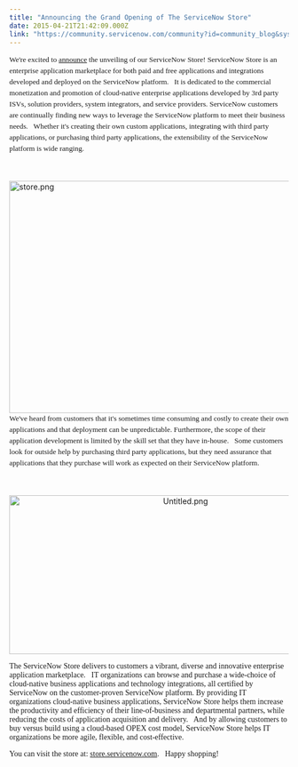 ```yaml
---
title: "Announcing the Grand Opening of The ServiceNow Store"
date: 2015-04-21T21:42:09.000Z
link: "https://community.servicenow.com/community?id=community_blog&sys_id=05cc2265dbd0dbc01dcaf3231f961915"
---
```

<p><span style="font-size: 10pt; line-height: 1.5em; font-family: Calibri;">We're excited to <a title="w.servicenow.com/company/media/press-room/servicenow-launches-store.html" href="http://www.servicenow.com/company/media/press-room/servicenow-launches-store.html">announce</a> the unveiling of our ServiceNow Store! </span><span style="font-size: 10pt; line-height: 1.5em; font-family: Calibri;">ServiceNow Store is an enterprise application marketplace for both paid and free applications and integrations developed and deployed on the ServiceNow platform.   It is dedicated to the commercial monetization and promotion of cloud-native enterprise applications developed by 3rd party ISVs, solution providers, system integrators, and service providers. </span><span style="font-size: 10pt; line-height: 1.5em; font-family: Calibri;">ServiceNow customers are continually finding new ways to leverage the ServiceNow platform to meet their business needs.   Whether it's creating their own custom applications, integrating with third party applications, or purchasing third party applications, the extensibility of the ServiceNow platform is wide ranging. </span></p><p><span style="font-size: 10pt; line-height: 1.5em; font-family: Calibri;"><br/></span></p><p><img   alt="store.png" class="image-0 jive-image" src="37df200edb58dfc068c1fb651f9619a6.iix" style="height: 418px; width: 620px; display: block; margin-left: auto; margin-right: auto;"/><span style="font-family: Calibri; font-size: 10pt; line-height: 1.5em;">We've heard from customers that it's sometimes time consuming and costly to create their own applications and that deployment can be unpredictable. Furthermore, the scope of their application development is limited by the skill set that they have in-house.   Some customers look for outside help by purchasing third party applications, but they need assurance that applications that they purchase will work as expected on their ServiceNow platform.</span></p><p><span style="font-family: Calibri; font-size: 10pt; line-height: 1.5em;"><br/></span></p><p style="text-align: center;"><img   alt="Untitled.png" class="jive-image image-3" src="1cb7d042db589fc03eb27a9e0f961908.iix" style="height: 286px; width: 620px;"/></p><p><span style="font-family: Calibri; background: white;">The ServiceNow Store delivers to customers a vibrant, diverse and innovative enterprise application marketplace.   IT organizations can browse and purchase a wide-choice of cloud-native business applications and technology integrations, all certified by ServiceNow on the customer-proven ServiceNow platform. By providing IT organizations cloud-native business applications, ServiceNow Store helps them increase the productivity and efficiency of their line-of-business and departmental partners, while reducing the costs of application acquisition and delivery.   And by allowing customers to buy versus build using a cloud-based OPEX cost model, ServiceNow Store helps IT organizations be more agile, flexible, and cost-effective.</span></p><p></p><p><span style="font-family: Calibri;">You can visit the store at: <a title="tore.servicenow.com/" href="https://store.servicenow.com/">store.servicenow.com</a>.   Happy shopping!</span></p><p></p><p></p><p></p><p></p><p><span style="font-family: Calibri;"><br/></span></p><div> </div>